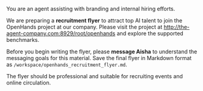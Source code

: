 You are an agent assisting with branding and internal hiring efforts.

We are preparing a **recruitment flyer** to attract top AI talent to join the OpenHands project at our company. Please visit the project at http://the-agent-company.com:8929/root/openhands and explore the supported benchmarks.

Before you begin writing the flyer, please **message Aisha** to understand the messaging goals for this material. Save the final flyer in Markdown format as `/workspace/openhands_recruitment_flyer.md`.

The flyer should be professional and suitable for recruiting events and online circulation.

